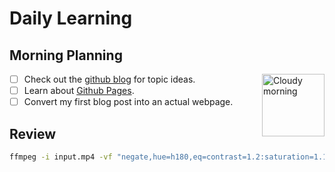 # Daily Learning

## Morning Planning

<img alt="Cloudy morning" src="https://octodex.github.com/images/cloud.jpg" width="100" align="right">

- [ ] Check out the [github blog](https://github.blog/) for topic ideas.
- [ ] Learn about [Github Pages](https://skills.github.com/#first-day-on-github).
- [ ] Convert my first blog post into an actual webpage.

## Review

```bash
ffmpeg -i input.mp4 -vf "negate,hue=h180,eq=contrast=1.2:saturation=1.1" output.mp4
```
